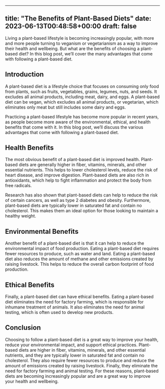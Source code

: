 
---
title: "The Benefits of Plant-Based Diets"
date: 2023-06-13T00:48:58+00:00
draft: false
---

Living a plant-based lifestyle is becoming increasingly popular, with more and more people turning to veganism or vegetarianism as a way to improve their health and wellbeing. But what are the benefits of choosing a plant-based diet? In this blog post, we’ll cover the many advantages that come with following a plant-based diet. 

## Introduction

A plant-based diet is a lifestyle choice that focuses on consuming only food from plants, such as fruits, vegetables, grains, legumes, nuts, and seeds. It excludes all animal products, including meat, dairy, and eggs. A plant-based diet can be vegan, which excludes all animal products, or vegetarian, which eliminates only meat but still includes some dairy and eggs. 

Practicing a plant-based lifestyle has become more popular in recent years, as people become more aware of the environmental, ethical, and health benefits that come with it. In this blog post, we’ll discuss the various advantages that come with following a plant-based diet. 

## Health Benefits 

The most obvious benefit of a plant-based diet is improved health. Plant-based diets are generally higher in fiber, vitamins, minerals, and other essential nutrients. This helps to lower cholesterol levels, reduce the risk of heart disease, and improve digestion. Plant-based diets are also rich in antioxidants, which help to fight inflammation and protect the body from free radicals. 

Research has also shown that plant-based diets can help to reduce the risk of certain cancers, as well as type 2 diabetes and obesity. Furthermore, plant-based diets are typically lower in saturated fat and contain no cholesterol. This makes them an ideal option for those looking to maintain a healthy weight. 

## Environmental Benefits

Another benefit of a plant-based diet is that it can help to reduce the environmental impact of food production. Eating a plant-based diet requires fewer resources to produce, such as water and land. Eating a plant-based diet also reduces the amount of methane and other emissions created by raising livestock. This helps to reduce the overall carbon footprint of food production. 

## Ethical Benefits

Finally, a plant-based diet can have ethical benefits. Eating a plant-based diet eliminates the need for factory farming, which is responsible for inhumane treatment of animals. It also eliminates the need for animal testing, which is often used to develop new products. 

## Conclusion

Choosing to follow a plant-based diet is a great way to improve your health, reduce your environmental impact, and support ethical practices. Plant-based diets are higher in fiber, vitamins, minerals, and other essential nutrients, and they are typically lower in saturated fat and contain no cholesterol. They also require fewer resources to produce and reduce the amount of emissions created by raising livestock. Finally, they eliminate the need for factory farming and animal testing. For these reasons, plant-based diets are becoming increasingly popular and are a great way to improve your health and wellbeing.